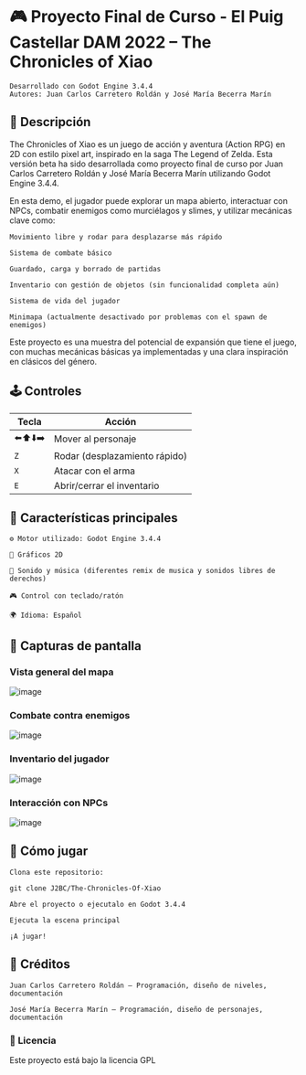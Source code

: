 # 🎮 Proyecto Final de Curso - El Puig Castellar DAM 2022 – The Chronicles of Xiao

    Desarrollado con Godot Engine 3.4.4
    Autores: Juan Carlos Carretero Roldán y José María Becerra Marín

## 📝 Descripción

The Chronicles of Xiao es un juego de acción y aventura (Action RPG) en 2D con estilo pixel art, inspirado en la saga The Legend of Zelda. Esta versión beta ha sido desarrollada como proyecto final de curso por Juan Carlos Carretero Roldán y José María Becerra Marín utilizando Godot Engine 3.4.4.

En esta demo, el jugador puede explorar un mapa abierto, interactuar con NPCs, combatir enemigos como murciélagos y slimes, y utilizar mecánicas clave como:

    Movimiento libre y rodar para desplazarse más rápido

    Sistema de combate básico

    Guardado, carga y borrado de partidas

    Inventario con gestión de objetos (sin funcionalidad completa aún)

    Sistema de vida del jugador

    Minimapa (actualmente desactivado por problemas con el spawn de enemigos)

Este proyecto es una muestra del potencial de expansión que tiene el juego, con muchas mecánicas básicas ya implementadas y una clara inspiración en clásicos del género.
    
## 🕹️ Controles

| Tecla | Acción                        |
|-------|-------------------------------|
| ⬅️⬆️⬇️➡️ | Mover al personaje             |
| `Z`   | Rodar (desplazamiento rápido) |
| `X`   | Atacar con el arma            |
| `E`   | Abrir/cerrar el inventario    |

## 📎 Características principales

    ⚙️ Motor utilizado: Godot Engine 3.4.4

    🎨 Gráficos 2D

    🎵 Sonido y música (diferentes remix de musica y sonidos libres de derechos)

    🎮 Control con teclado/ratón

    🌍 Idioma: Español

## 📸 Capturas de pantalla

### Vista general del mapa
![image](https://github.com/user-attachments/assets/9ba0ab60-d143-42b7-ab95-2ab2473c927b)

### Combate contra enemigos
![image](https://github.com/user-attachments/assets/97a19940-7c64-40f8-9606-5610052be6df)

### Inventario del jugador
![image](https://github.com/user-attachments/assets/8c4c4fea-31f0-4880-b24a-57104da30911)

### Interacción con NPCs
![image](https://github.com/user-attachments/assets/3711aa83-703c-4bbd-9724-fd2f579c9731)

## 🚀 Cómo jugar

    Clona este repositorio:

    git clone J2BC/The-Chronicles-Of-Xiao

    Abre el proyecto o ejecutalo en Godot 3.4.4

    Ejecuta la escena principal

    ¡A jugar!

## 🙌 Créditos

    Juan Carlos Carretero Roldán – Programación, diseño de niveles, documentación

    José María Becerra Marín – Programación, diseño de personajes, documentación
    
### 📜 Licencia

Este proyecto está bajo la licencia GPL
